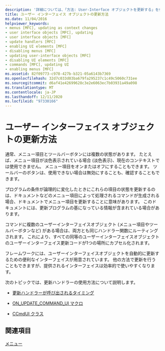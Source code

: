```yaml
---
description: '詳細については、「方法: User-Interface オブジェクトを更新する」を参照してください。'
title: ユーザー インターフェイス オブジェクトの更新方法
ms.date: 11/04/2016
helpviewer_keywords:
- menus [MFC], updating as context changes
- user interface objects [MFC], updating
- user interface objects [MFC]
- update handlers [MFC]
- enabling UI elements [MFC]
- disabling menus [MFC]
- updating user-interface objects [MFC]
- disabling UI elements [MFC]
- commands [MFC], updating UI
- enabling menus [MFC]
ms.assetid: 82f09773-c978-427b-b321-05a6143b7369
ms.openlocfilehash: 32d7c033d03ba679fa295237c1c49c5060c731ee
ms.sourcegitcommit: d6af41e42699628c3e2e6063ec7b03931a49a098
ms.translationtype: MT
ms.contentlocale: ja-JP
ms.lasthandoff: 12/11/2020
ms.locfileid: "97330166"
---
```

# <a name="how-to-update-user-interface-objects"></a>ユーザー インターフェイス オブジェクトの更新方法

通常、メニュー項目とツールバーボタンには複数の状態があります。 たとえば、メニュー項目が淡色表示されている場合 (淡色表示)、現在のコンテキストでは使用できません。 メニュー項目をオンまたはオフにすることもできます。 ツールバーのボタンは、使用できない場合は無効にすることも、確認することもできます。

プログラムの条件が論理的に変化したときにこれらの項目の状態を更新するのは、ドキュメントなどのメニュー項目によって処理されるコマンドが生成される場合、ドキュメントでメニュー項目を更新することに意味があります。 このドキュメントには、更新プログラムの基になっている情報が含まれている場合があります。

コマンドに複数のユーザーインターフェイスオブジェクト (メニュー項目やツールバーボタンなど) がある場合は、両方とも同じハンドラー関数にルーティングされます。 これにより、すべての同等のユーザーインターフェイスオブジェクトのユーザーインターフェイス更新コードが1つの場所にカプセル化されます。

フレームワークには、ユーザーインターフェイスオブジェクトを自動的に更新するための便利なインターフェイスが用意されています。 他の方法で更新を行うこともできますが、提供されるインターフェイスは効率的で使いやすくなります。

次のトピックでは、更新ハンドラーの使用方法について説明します。

- [更新ハンドラーが呼び出されるタイミング](when-update-handlers-are-called.md)

- [ON_UPDATE_COMMAND_UI マクロ](on-update-command-ui-macro.md)

- [CCmdUI クラス](the-ccmdui-class.md)

## <a name="see-also"></a>関連項目

[メニュー](menus-mfc.md)
